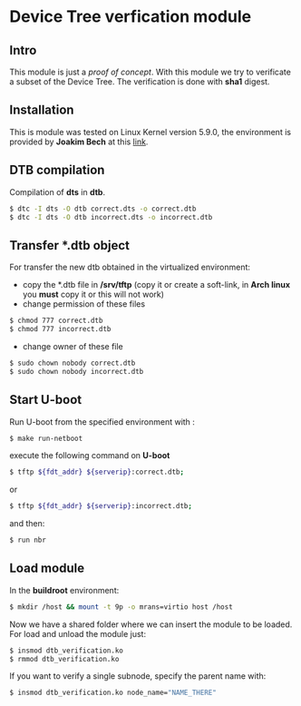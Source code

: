 # Device Tree verfication module

## Intro
This module is just a *proof of concept*. With this module we try to verificate a subset of the Device Tree. The verification is done with **sha1** digest.

## Installation
This is module was tested on Linux Kernel version 5.9.0, the environment is provided by **Joakim Bech** at this [link](https://github.com/jbech-linaro/build/tree/dte).

## DTB compilation
Compilation of **dts** in **dtb**.

```bash
$ dtc -I dts -O dtb correct.dts -o correct.dtb
$ dtc -I dts -O dtb incorrect.dts -o incorrect.dtb
```

## Transfer \*.dtb object
For transfer the new dtb obtained in the virtualized environment:

+ copy the \*.dtb file in **/srv/tftp** (copy it or create a soft-link, in **Arch linux** you **must** copy it or this will not work)
+ change permission of these files
```bash
$ chmod 777 correct.dtb
$ chmod 777 incorrect.dtb
```
+ change owner of these file 
```bash
$ sudo chown nobody correct.dtb
$ sudo chown nobody incorrect.dtb
```

## Start U-boot
Run U-boot from the specified environment with :
```bash
$ make run-netboot
```

execute the following command on **U-boot**
```bash
$ tftp ${fdt_addr} ${serverip}:correct.dtb;
```

or

```bash
$ tftp ${fdt_addr} ${serverip}:incorrect.dtb;
```

and then:

```bash
$ run nbr
```

## Load module
In the **buildroot** environment:

```bash
$ mkdir /host && mount -t 9p -o mrans=virtio host /host
```

Now we have a shared folder where we can insert the module to be loaded.
For load and unload the module just:
```bash
$ insmod dtb_verification.ko
$ rmmod dtb_verification.ko
```

If you want to verify a single subnode, specify the parent name with:
```bash
$ insmod dtb_verification.ko node_name="NAME_THERE"
```


